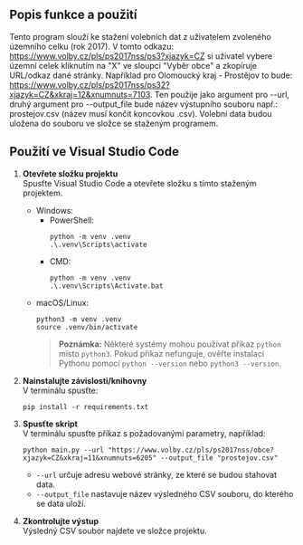 ## Popis funkce a použití

Tento program slouží ke stažení volebních dat z uživatelem zvoleného územního celku (rok 2017). V tomto odkazu: https://www.volby.cz/pls/ps2017nss/ps3?xjazyk=CZ si uživatel vybere územní celek kliknutím na "X" ve sloupci "Vyběr obce" a zkopíruje URL/odkaz dané stránky. Například pro Olomoucký kraj - Prostějov to bude: https://www.volby.cz/pls/ps2017nss/ps32?xjazyk=CZ&xkraj=12&xnumnuts=7103. Ten použije jako argument pro --url, druhý argument pro --output_file bude název výstupního souboru např.: prostejov.csv (název musí končit koncovkou .csv).
Volební data budou uložena do souboru ve složce se staženým programem.

## Použití ve Visual Studio Code

1. **Otevřete složku projektu**  
    Spusťte Visual Studio Code a otevřete složku s tímto staženým projektem.

    - Windows:  
      - PowerShell:  
        ```
        python -m venv .venv
        .\.venv\Scripts\activate
        ```
      - CMD:  
        ```
        python -m venv .venv
        .\.venv\Scripts\Activate.bat
        ```
    - macOS/Linux:  
      ```
      python3 -m venv .venv
      source .venv/bin/activate
      ```
      > **Poznámka:** Některé systémy mohou používat příkaz `python` místo `python3`. Pokud příkaz nefunguje, ověřte instalaci Pythonu pomocí `python --version` nebo `python3 --version`.

3. **Nainstalujte závislosti/knihovny**  
    V terminálu spusťte:  
    ```
    pip install -r requirements.txt
    ```

4. **Spusťte skript**  
    V terminálu spusťte příkaz s požadovanými parametry, například:  
    ```
    python main.py --url "https://www.volby.cz/pls/ps2017nss/obce?xjazyk=CZ&xkraj=11&xnumnuts=6205" --output_file "prostejov.csv"
    ```
    - `--url` určuje adresu webové stránky, ze které se budou stahovat data.
    - `--output_file` nastavuje název výsledného CSV souboru, do kterého se data uloží.

5. **Zkontrolujte výstup**  
    Výsledný CSV soubor najdete ve složce projektu.